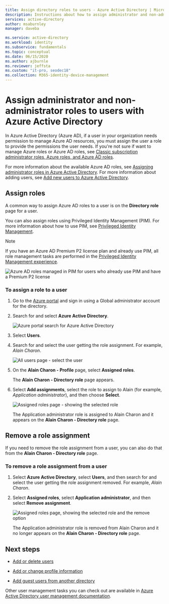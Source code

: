 ```yaml
---
title: Assign directory roles to users - Azure Active Directory | Microsoft Docs
description: Instructions about how to assign administrator and non-administrator roles to users with Azure Active Directory.
services: active-directory
author: msaburnley
manager: daveba

ms.service: active-directory
ms.workload: identity
ms.subservice: fundamentals
ms.topic: conceptual
ms.date: 06/15/2020
ms.author: ajburnle
ms.reviewer: jeffsta
ms.custom: "it-pro, seodec18"
ms.collection: M365-identity-device-management
---
```


# Assign administrator and non-administrator roles to users with Azure Active Directory

In Azure Active Directory (Azure AD), if a user in your organization needs permission to manage Azure AD resources, you must assign the user a role to provide the permissions the user needs. If you're not sure if want to manage Azure roles or Azure AD roles, see [Classic subscription administrator roles, Azure roles, and Azure AD roles](../../role-based-access-control/rbac-and-directory-admin-roles).

For more information about the available Azure AD roles, see [Assigning administrator roles in Azure Active Directory](../users-groups-roles/directory-assign-admin-roles.md). For more information about adding users, see [Add new users to Azure Active Directory](add-users-azure-active-directory.md).

## Assign roles

A common way to assign Azure AD roles to a user is on the **Directory role** page for a user.

You can also assign roles using Privileged Identity Management (PIM). For more information about how to use PIM, see [Privileged Identity Management](https://docs.microsoft.com/azure/active-directory/privileged-identity-management).

> [!Note]
> If you have an Azure AD Premium P2 license plan and already use PIM, all role management tasks are performed in the [Privileged Identity Management experience](../users-groups-roles/active-directory-assign-role-azure-portal/directory-manage-roles-portal.md).
>
> ![Azure AD roles managed in PIM for users who already use PIM and have a Premium P2 license](./media/active-directory-users-assign-role-azure-portal/pim-manage-roles-for-p2.png)

### To assign a role to a user

1. Go to the [Azure portal](https://portal.azure.com/) and sign in using a Global administrator account for the directory.

2. Search for and select **Azure Active Directory**.

      ![Azure portal search for Azure Active Directory](media/active-directory-users-assign-role-azure-portal/search-azure-active-directory.png)

3. Select **Users**.

4. Search for and select the user getting the role assignment. For example, _Alain Charon_.

      ![All users page - select the user](media/active-directory-users-assign-role-azure-portal/directory-role-select-user.png)

5. On the **Alain Charon - Profile** page, select **Assigned roles**.

    The **Alain Charon - Directory role** page appears.

6. Select **Add assignments**, select the role to assign to Alain (for example, _Application administrator_), and then choose **Select**.

    ![Assigned roles page - showing the selected role](media/active-directory-users-assign-role-azure-portal/directory-role-select-role.png)

    The Application administrator role is assigned to Alain Charon and it appears on the **Alain Charon - Directory role** page.

## Remove a role assignment

If you need to remove the role assignment from a user, you can also do that from the **Alain Charon - Directory role** page.

### To remove a role assignment from a user

1. Select **Azure Active Directory**, select **Users**, and then search for and select the user getting the role assignment removed. For example, _Alain Charon_.

2. Select **Assigned roles**, select **Application administrator**, and then select **Remove assignment**.

    ![Assigned roles page, showing the selected role and the remove option](media/active-directory-users-assign-role-azure-portal/directory-role-remove-role.png)

    The Application administrator role is removed from Alain Charon and it no longer appears on the **Alain Charon - Directory role** page.

## Next steps

- [Add or delete users](add-users-azure-active-directory.md)

- [Add or change profile information](active-directory-users-profile-azure-portal.md)

- [Add guest users from another directory](../b2b/what-is-b2b.md)

Other user management tasks you can check out
are available in [Azure Active Directory user management documentation](../users-groups-roles/index.yml).
